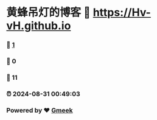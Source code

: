 # 黄蜂吊灯的博客 :link: https://Hv-vH.github.io 
### :page_facing_up: [1](https://Hv-vH.github.io/tag.html) 
### :speech_balloon: 0 
### :hibiscus: 11 
### :alarm_clock: 2024-08-31 00:49:03 
### Powered by :heart: [Gmeek](https://github.com/Meekdai/Gmeek)
